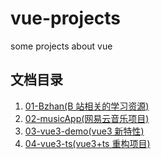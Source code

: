 # vue-projects

some projects about vue

## 文档目录

1. [01-Bzhan(B 站相关的学习资源)](01-Bzhan/README.md)
2. [02-musicApp(网易云音乐项目)](02-musicApp/README.md)
3. [03-vue3-demo(vue3 新特性)](03-vue3-demo/README.md)
4. [04-vue3-ts(vue3+ts 重构项目)](03-vue3-ts/README.md)

